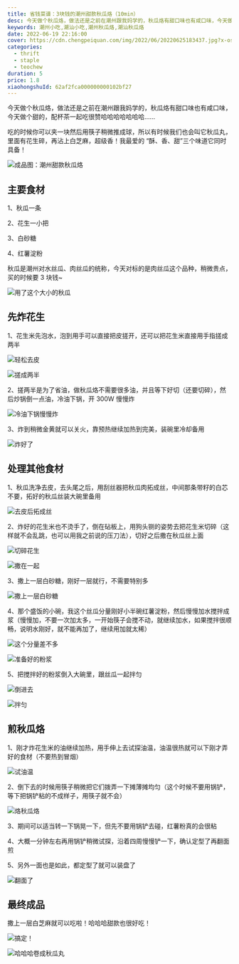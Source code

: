 ```yaml
---
title: 省钱菜谱：3块钱的潮州甜款秋瓜烙（10min）
desc: 今天做个秋瓜烙，做法还是之前在潮州跟我妈学的，秋瓜烙有甜口味也有咸口味，今天做个甜的，配杯茶一起吃很赞哈哈哈哈哈哈哈…
keywords: 潮州小吃,潮汕小吃,潮州秋瓜烙,潮汕秋瓜烙
date: 2022-06-19 22:16:00
cover: https://cdn.chengpeiquan.com/img/2022/06/20220625183437.jpg?x-oss-process=image/interlace,1
categories:
  - thrift
  - staple
  - teochew
duration: 5
price: 1.8
xiaohongshuId: 62af2fca000000000102bf27
---
```


今天做个秋瓜烙，做法还是之前在潮州跟我妈学的，秋瓜烙有甜口味也有咸口味，今天做个甜的，配杯茶一起吃很赞哈哈哈哈哈哈哈……

吃的时候你可以夹一块然后用筷子稍微推成球，所以有时候我们也会叫它秋瓜丸，里面有花生碎，再沾上白芝麻，超级香！我最爱的 “酥、香、甜”三个味道它同时具备！

![成品图：潮州甜款秋瓜烙](https://cdn.chengpeiquan.com/img/2022/06/20220625183453.jpg?x-oss-process=image/interlace,1)

## 主要食材

1、秋瓜一条

2、花生一小把

3、白砂糖

4、红薯淀粉

秋瓜是潮州对水丝瓜、肉丝瓜的统称，今天对标的是肉丝瓜这个品种，稍微贵点，买的时候要 3 块钱~

![用了这个大小的秋瓜](https://cdn.chengpeiquan.com/img/2022/06/20220625183500.jpg?x-oss-process=image/interlace,1)

## 先炸花生

1、花生米先泡水，泡到用手可以直接把皮搓开，还可以把花生米直接用手指搓成两半

![轻松去皮](https://cdn.chengpeiquan.com/img/2022/06/20220625183456.jpg?x-oss-process=image/interlace,1)

![搓成两半](https://cdn.chengpeiquan.com/img/2022/06/20220625183457.jpg?x-oss-process=image/interlace,1)

2、搓两半是为了省油，做秋瓜烙不需要很多油，并且等下好切（还要切碎），然后炒锅倒一点油，冷油下锅，开 300W 慢慢炸

![冷油下锅慢慢炸](https://cdn.chengpeiquan.com/img/2022/06/20220625183458.jpg?x-oss-process=image/interlace,1)

3、炸到稍微金黄就可以关火，靠预热继续加热到完美，装碗里冷却备用

![炸好了](https://cdn.chengpeiquan.com/img/2022/06/20220625183459.jpg?x-oss-process=image/interlace,1)

## 处理其他食材

1、秋瓜洗净去皮，去头尾之后，用刮丝器把秋瓜肉拓成丝，中间那条带籽的白芯不要，拓好的秋瓜丝装大碗里备用

![去皮后拓成丝](https://cdn.chengpeiquan.com/img/2022/06/20220625183501.jpg?x-oss-process=image/interlace,1)

2、炸好的花生米也不烫手了，倒在砧板上，用狗头铡的姿势去把花生米切碎（这样就不会乱跳，也可以用我之前说的压刀法），切好之后撒在秋瓜丝上面

![切碎花生](https://cdn.chengpeiquan.com/img/2022/06/20220625183502.jpg?x-oss-process=image/interlace,1)

![撒在一起](https://cdn.chengpeiquan.com/img/2022/06/20220625183503.jpg?x-oss-process=image/interlace,1)

3、撒上一层白砂糖，刚好一层就行，不需要特别多

![撒上一层白砂糖](https://cdn.chengpeiquan.com/img/2022/06/20220625183504.jpg?x-oss-process=image/interlace,1)

4、那个盛饭的小碗，我这个丝瓜分量刚好小半碗红薯淀粉，然后慢慢加水搅拌成浆（慢慢加，不要一次加太多，一开始筷子会搅不动，就继续加水，如果搅拌很顺畅，说明水刚好，就不能再加了，继续用加就太稀）

![这个分量差不多](https://cdn.chengpeiquan.com/img/2022/06/20220625183505.jpg?x-oss-process=image/interlace,1)

![准备好的粉浆](https://cdn.chengpeiquan.com/img/2022/06/20220625183506.jpg?x-oss-process=image/interlace,1)

5、把搅拌好的粉浆倒入大碗里，跟丝瓜一起拌匀

![倒进去](https://cdn.chengpeiquan.com/img/2022/06/20220625183507.jpg?x-oss-process=image/interlace,1)

![拌匀](https://cdn.chengpeiquan.com/img/2022/06/20220625183508.jpg?x-oss-process=image/interlace,1)

## 煎秋瓜烙

1、刚才炸花生米的油继续加热，用手伸上去试探油温，油温很热就可以下刚才弄好的食材（不要热到冒烟）

![试油温](https://cdn.chengpeiquan.com/img/2022/06/20220625183509.jpg?x-oss-process=image/interlace,1)

2、倒下去的时候用筷子稍微把它们拨弄一下摊薄摊均匀（这个时候不要用锅铲，等下把锅铲粘的不成样子，用筷子就不会）

![烙秋瓜烙](https://cdn.chengpeiquan.com/img/2022/06/20220625183510.jpg?x-oss-process=image/interlace,1)

3、期间可以适当转一下锅晃一下，但先不要用锅铲去碰，红薯粉真的会很粘

4、大概一分钟左右再用锅铲稍微试探，沿着四周慢慢铲一下，确认定型了再翻面煎

5、另外一面也是如此，都定型了就可以装盘了

![翻面了](https://cdn.chengpeiquan.com/img/2022/06/20220625183452.jpg?x-oss-process=image/interlace,1)

## 最终成品

撒上一层白芝麻就可以吃啦！哈哈哈甜款也很好吃！

![搞定！](https://cdn.chengpeiquan.com/img/2022/06/20220625183455.jpg?x-oss-process=image/interlace,1)

![哈哈哈卷成秋瓜丸](https://cdn.chengpeiquan.com/img/2022/06/20220625183454.jpg?x-oss-process=image/interlace,1)
